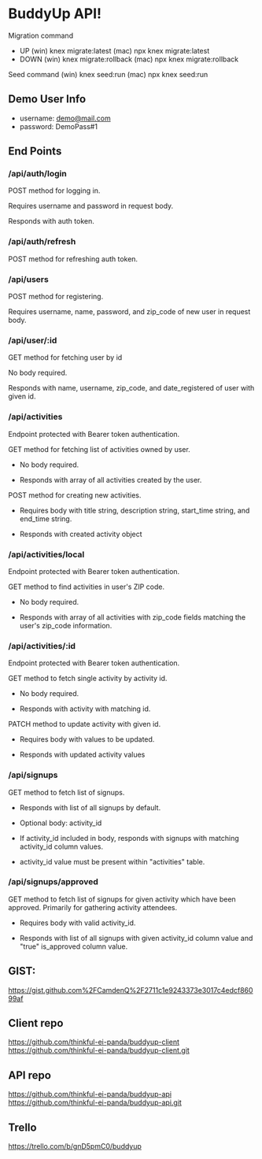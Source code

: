 # BuddyUp API!

Migration command

- UP (win) knex migrate:latest (mac) npx knex migrate:latest
- DOWN (win) knex migrate:rollback (mac) npx knex migrate:rollback

Seed command (win) knex seed:run (mac) npx knex seed:run

## Demo User Info

- username: demo@mail.com
- password: DemoPass#1

## End Points

### /api/auth/login

POST method for logging in.

Requires username and password in request body.

Responds with auth token.

### /api/auth/refresh

POST method for refreshing auth token.

### /api/users

POST method for registering.

Requires username, name, password, and zip_code of new user in request body.

### /api/user/:id

GET method for fetching user by id

No body required.

Responds with name, username, zip_code, and date_registered of user with given id.

### /api/activities

Endpoint protected with Bearer token authentication.

GET method for fetching list of activities owned by user.

- No body required.

- Responds with array of all activities created by the user.

POST method for creating new activities.

- Requires body with title string, description string, start_time string, and end_time string.

- Responds with created activity object

### /api/activities/local

Endpoint protected with Bearer token authentication.

GET method to find activities in user's ZIP code.

- No body required.

- Responds with array of all activities with zip_code fields matching the user's zip_code information.

### /api/activities/:id

Endpoint protected with Bearer token authentication.

GET method to fetch single activity by activity id.

- No body required.

- Responds with activity with matching id.

PATCH method to update activity with given id.

- Requires body with values to be updated.

- Responds with updated activity values

### /api/signups

GET method to fetch list of signups.

- Responds with list of all signups by default.

- Optional body: activity_id

- If activity_id included in body, responds with signups with matching activity_id column values.

- activity_id value must be present within "activities" table.

### /api/signups/approved

GET method to fetch list of signups for given activity which have been approved. Primarily for gathering activity attendees.

- Requires body with valid activity_id.

- Responds with list of all signups with given activity_id column value and "true" is_approved column value.

## GIST:

https://gist.github.com%2FCamdenQ%2F2711c1e9243373e3017c4edcf86099af

## Client repo

https://github.com/thinkful-ei-panda/buddyup-client
https://github.com/thinkful-ei-panda/buddyup-client.git

## API repo

https://github.com/thinkful-ei-panda/buddyup-api
https://github.com/thinkful-ei-panda/buddyup-api.git

## Trello

https://trello.com/b/gnD5pmC0/buddyup
